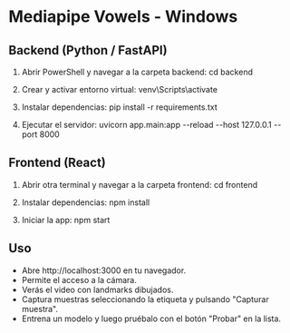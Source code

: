 Mediapipe Vowels - Windows
==========================

Backend (Python / FastAPI)
--------------------------
1. Abrir PowerShell y navegar a la carpeta backend:
   cd backend

2. Crear y activar entorno virtual:
   venv\Scripts\activate


3. Instalar dependencias:
   pip install -r requirements.txt

4. Ejecutar el servidor:
   uvicorn app.main:app --reload --host 127.0.0.1 --port 8000

Frontend (React)
----------------
1. Abrir otra terminal y navegar a la carpeta frontend:
   cd frontend

2. Instalar dependencias:
   npm install

3. Iniciar la app:
   npm start

Uso
---
- Abre http://localhost:3000 en tu navegador.
- Permite el acceso a la cámara.
- Verás el video con landmarks dibujados.
- Captura muestras seleccionando la etiqueta y pulsando "Capturar muestra".
- Entrena un modelo y luego pruébalo con el botón "Probar" en la lista.
